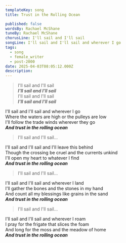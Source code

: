 ```yaml
---
templateKey: song
title: Trust in the Rolling Ocean

published: false
wordsBy: Rachael McShane
tuneBy: Rachael McShane
chorusLine: I'll sail and I'll sail
songLine: I'll sail and I'll sail and wherever I go
tags:
  - song
  - female_writer
  - post-2000
date: 2025-04-03T08:05:12.000Z
description: 
---
```

>I'll sail and I'll sail\
***I'll sail and I'll sail***\
I'll sail and I'll sail\
***I'll sail and I'll sail***

I'll sail and I'll sail and wherever I go\
Where the waters are high or the pulleys are low\
I'll follow the trade winds wherever they go\
***And trust in the rolling ocean***

>I'll sail and I'll sail...

I'll sail and I'll sail and I'll leave this behind\
Though the crossing be cruel and the currents unkind\
I'll open my heart to whatever I find\
***And trust in the rolling ocean***

>I'll sail and I'll sail...

I'll sail and I'll sail and wherever I land\
I'll gather the bones and the stones in my hand\
And count all my blessings like grains in the sand\
***And trust in the rolling ocean***

>I'll sail and I'll sail...

I'll sail and I'll sail and wherever I roam\
I pray for the frigate that slices the foam\
And long for the moss and the meadow of home\
***And trust in the rolling ocean***
